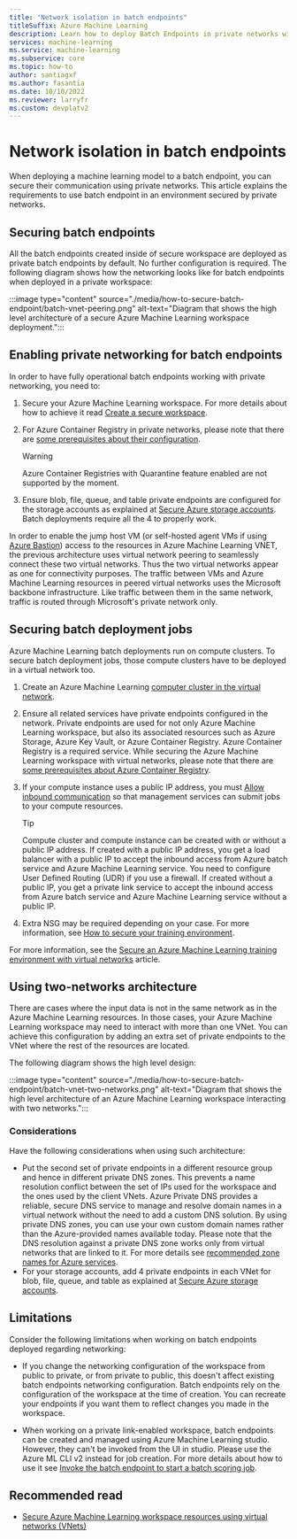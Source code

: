 ```yaml
---
title: "Network isolation in batch endpoints"
titleSuffix: Azure Machine Learning
description: Learn how to deploy Batch Endpoints in private networks with isolation.
services: machine-learning
ms.service: machine-learning
ms.subservice: core
ms.topic: how-to
author: santiagxf
ms.author: fasantia
ms.date: 10/10/2022
ms.reviewer: larryfr
ms.custom: devplatv2
---
```


# Network isolation in batch endpoints

When deploying a machine learning model to a batch endpoint, you can secure their communication using private networks. This article explains the requirements to use batch endpoint in an environment secured by private networks.

## Securing batch endpoints

All the batch endpoints created inside of secure workspace are deployed as private batch endpoints by default. No further configuration is required. The following diagram shows how the networking looks like for batch endpoints when deployed in a private workspace:

:::image type="content" source="./media/how-to-secure-batch-endpoint/batch-vnet-peering.png" alt-text="Diagram that shows the high level architecture of a secure Azure Machine Learning workspace deployment.":::

## Enabling private networking for batch endpoints

In order to have fully operational batch endpoints working with private networking, you need to:

1. Secure your Azure Machine Learning workspace. For more details about how to achieve it read [Create a secure workspace](tutorial-create-secure-workspace.md).

2. For Azure Container Registry in private networks, please note that there are [some prerequisites about their configuration](how-to-secure-workspace-vnet.md#prerequisites).

    > [!WARNING]
    > Azure Container Registries with Quarantine feature enabled are not supported by the moment.

3. Ensure blob, file, queue, and table private endpoints are configured for the storage accounts as explained at [Secure Azure storage accounts](how-to-secure-workspace-vnet.md#secure-azure-storage-accounts). Batch deployments require all the 4 to properly work.

In order to enable the jump host VM (or self-hosted agent VMs if using [Azure Bastion](../bastion/bastion-overview.md)) access to the resources in Azure Machine Learning VNET, the previous architecture uses virtual network peering to seamlessly connect these two virtual networks. Thus the two virtual networks appear as one for connectivity purposes. The traffic between VMs and Azure Machine Learning resources in peered virtual networks uses the Microsoft backbone infrastructure. Like traffic between them in the same network, traffic is routed through Microsoft's private network only.

## Securing batch deployment jobs

Azure Machine Learning batch deployments run on compute clusters. To secure batch deployment jobs, those compute clusters have to be deployed in a virtual network too.

1. Create an Azure Machine Learning [computer cluster in the virtual network](how-to-secure-training-vnet.md).
2. Ensure all related services have private endpoints configured in the network. Private endpoints are used for not only Azure Machine Learning workspace, but also its associated resources such as Azure Storage, Azure Key Vault, or Azure Container Registry. Azure Container Registry is a required service. While securing the Azure Machine Learning workspace with virtual networks, please note that there are [some prerequisites about Azure Container Registry](how-to-secure-workspace-vnet.md#prerequisites).
4. If your compute instance uses a public IP address, you must [Allow inbound communication](how-to-secure-training-vnet.md#compute-instancecluster-with-public-ip) so that management services can submit jobs to your compute resources.
    
    > [!TIP]
    > Compute cluster and compute instance can be created with or without a public IP address. If created with a public IP address, you get a load balancer with a public IP to accept the inbound access from Azure batch service and Azure Machine Learning service. You need to configure User Defined Routing (UDR) if you use a firewall. If created without a public IP, you get a private link service to accept the inbound access from Azure batch service and Azure Machine Learning service without a public IP.

1. Extra NSG may be required depending on your case. For more information, see [How to secure your training environment](how-to-secure-training-vnet.md).

For more information, see the [Secure an Azure Machine Learning training environment with virtual networks](how-to-secure-training-vnet.md) article.

## Using two-networks architecture

There are cases where the input data is not in the same network as in the Azure Machine Learning resources. In those cases, your Azure Machine Learning workspace may need to interact with more than one VNet. You can achieve this configuration by adding an extra set of private endpoints to the VNet where the rest of the resources are located.

The following diagram shows the high level design:

:::image type="content" source="./media/how-to-secure-batch-endpoint/batch-vnet-two-networks.png" alt-text="Diagram that shows the high level architecture of an Azure Machine Learning workspace interacting with two networks.":::

### Considerations

Have the following considerations when using such architecture:

* Put the second set of private endpoints in a different resource group and hence in different private DNS zones. This prevents a name resolution conflict between the set of IPs used for the workspace and the ones used by the client VNets. Azure Private DNS provides a reliable, secure DNS service to manage and resolve domain names in a virtual network without the need to add a custom DNS solution. By using private DNS zones, you can use your own custom domain names rather than the Azure-provided names available today. Please note that the DNS resolution against a private DNS zone works only from virtual networks that are linked to it. For more details see [recommended zone names for Azure services](../private-link/private-endpoint-dns.md#azure-services-dns-zone-configuration).
* For your storage accounts, add 4 private endpoints in each VNet for blob, file, queue, and table as explained at [Secure Azure storage accounts](how-to-secure-workspace-vnet.md#secure-azure-storage-accounts).

## Limitations

Consider the following limitations when working on batch endpoints deployed regarding networking:

- If you change the networking configuration of the workspace from public to private, or from private to public, this doesn't affect existing batch endpoints networking configuration. Batch endpoints rely on the configuration of the workspace at the time of creation. You can recreate your endpoints if you want them to reflect changes you made in the workspace.

- When working on a private link-enabled workspace, batch endpoints can be created and managed using Azure Machine Learning studio. However, they can't be invoked from the UI in studio. Please use the Azure ML CLI v2 instead for job creation. For more details about how to use it see [Invoke the batch endpoint to start a batch scoring job](how-to-use-batch-endpoint.md#invoke-the-batch-endpoint-to-start-a-batch-job).

## Recommended read

* [Secure Azure Machine Learning workspace resources using virtual networks (VNets)](how-to-network-security-overview.md)
